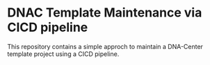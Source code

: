 # DNAC Template Maintenance via CICD pipeline

This repository contains a simple approch to maintain a DNA-Center template
project using a CICD pipeline.

